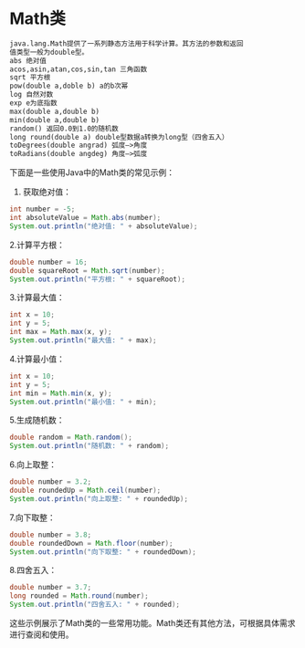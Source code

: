 # Math类

```txt
java.lang.Math提供了一系列静态方法用于科学计算。其方法的参数和返回
值类型一般为double型。
abs 绝对值
acos,asin,atan,cos,sin,tan 三角函数
sqrt 平方根
pow(double a,doble b) a的b次幂
log 自然对数
exp e为底指数
max(double a,double b)
min(double a,double b)
random() 返回0.0到1.0的随机数
long round(double a) double型数据a转换为long型（四舍五入）
toDegrees(double angrad) 弧度—>角度
toRadians(double angdeg) 角度—>弧度
```

下面是一些使用Java中的Math类的常见示例：

1. 获取绝对值：

```java
int number = -5;
int absoluteValue = Math.abs(number);
System.out.println("绝对值: " + absoluteValue);
```

2.计算平方根：

```java
double number = 16;
double squareRoot = Math.sqrt(number);
System.out.println("平方根: " + squareRoot);
```

3.计算最大值：

```java
int x = 10;
int y = 5;
int max = Math.max(x, y);
System.out.println("最大值: " + max);
```

4.计算最小值：

```java
int x = 10;
int y = 5;
int min = Math.min(x, y);
System.out.println("最小值: " + min);
```

5.生成随机数：

```java
double random = Math.random();
System.out.println("随机数: " + random);
```

6.向上取整：

```java
double number = 3.2;
double roundedUp = Math.ceil(number);
System.out.println("向上取整: " + roundedUp);
```

7.向下取整：

```java
double number = 3.8;
double roundedDown = Math.floor(number);
System.out.println("向下取整: " + roundedDown);
```

8.四舍五入：

```java
double number = 3.7;
long rounded = Math.round(number);
System.out.println("四舍五入: " + rounded);
```

这些示例展示了Math类的一些常用功能。Math类还有其他方法，可根据具体需求进行查阅和使用。
